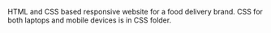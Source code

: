 HTML and CSS based  responsive website for a food delivery brand. CSS for both laptops and mobile devices is in CSS folder.